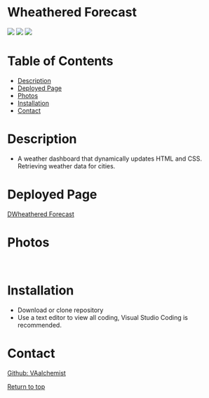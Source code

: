 # Wheathered Forecast


![](https://img.shields.io/badge/Javascript-yellow.svg)
![](https://img.shields.io/badge/Css-red.svg)
![](https://img.shields.io/badge/HTML.js-green.svg)


# Table of Contents
* [Description](#description)
* [Deployed Page](#deployed-page)
* [Photos](#photos)
* [Installation](#installation)
* [Contact](#contact)


# Description
  * A weather dashboard that dynamically updates HTML and CSS. Retrieving weather data for cities.

# Deployed Page
<a href="https://vaalchemist.github.io/wheatheredForecast/">DWheathered Forecast</a> 

# Photos
![]()
![]()


# Installation

* Download or clone repository
* Use a text editor to view all coding, Visual Studio Coding is recommended.

 
# Contact
<a href="https://github.com/VAalchemist">Github: VAalchemist</a><br>

[Return to top](#wheathered-forecast)